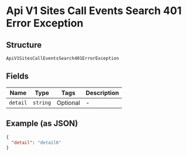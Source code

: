 
# Api V1 Sites Call Events Search 401 Error Exception

## Structure

`ApiV1SitesCallEventsSearch401ErrorException`

## Fields

| Name | Type | Tags | Description |
|  --- | --- | --- | --- |
| `detail` | `string` | Optional | - |

## Example (as JSON)

```json
{
  "detail": "detail6"
}
```

